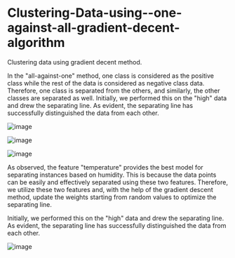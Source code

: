 # Clustering-Data-using--one-against-all-gradient-decent-algorithm
Clustering data using gradient decent method.

In the "all-against-one" method, one class is considered as the positive class while the rest of the data is considered as negative class data. Therefore, one class is separated from the others, and similarly, the other classes are separated as well. Initially, we performed this on the "high" data and drew the separating line. As evident, the separating line has successfully distinguished the data from each other.

![image](https://github.com/romidi80/Clustering-Data-using--one-against-all-gradient-decent-algorithm/assets/89667194/bdd9c3f0-1498-41fc-98e0-3fa0496f3057)

![image](https://github.com/romidi80/Clustering-Data-using--one-against-all-gradient-decent-algorithm/assets/89667194/cf82111d-bdd1-450f-8980-aaa9b1063889)

![image](https://github.com/romidi80/Clustering-Data-using--one-against-all-gradient-decent-algorithm/assets/89667194/e3a520c3-cb51-4465-b8f4-bfeb0fb2132d)


As observed, the feature "temperature" provides the best model for separating instances based on humidity. This is because the data points can be easily and effectively separated using these two features. Therefore, we utilize these two features and, with the help of the gradient descent method, update the weights starting from random values to optimize the separating line.

Initially, we performed this on the "high" data and drew the separating line. As evident, the separating line has successfully distinguished the data from each other.

![image](https://github.com/romidi80/Clustering-Data-using--one-against-all-gradient-decent-algorithm/assets/89667194/54d1234a-5f50-4fc0-9fee-365cbf25e5d1)


